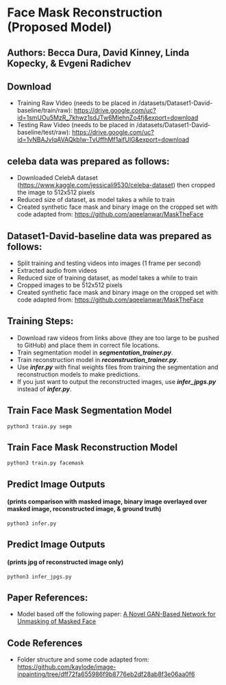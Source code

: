 # Face Mask Reconstruction (Proposed Model)
## Authors: Becca Dura, David Kinney, Linda Kopecky, & Evgeni Radichev

## Download
- Training Raw Video (needs to be placed in /datasets/Dataset1-David-baseline/train/raw): https://drive.google.com/uc?id=1smUOu5MzR_7khwz1sdJTw6MlehnZo4fj&export=download
- Testing Raw Video (needs to be placed in /datasets/Dataset1-David-baseline/test/raw): https://drive.google.com/uc?id=1vNBAJvIqAVAQkbIw-TvUffhMf1aifUlG&export=download

## celeba data was prepared as follows:

  - Downloaded CelebA dataset (https://www.kaggle.com/jessicali9530/celeba-dataset) then cropped the image to 512x512 pixels
  - Reduced size of dataset, as model takes a while to train
  - Created synthetic face mask and binary image on the cropped set with code adapted from: https://github.com/aqeelanwar/MaskTheFace

## Dataset1-David-baseline data was prepared as follows:

  - Split training and testing videos into images (1 frame per second)
  - Extracted audio from videos
  - Reduced size of training dataset, as model takes a while to train
  - Cropped images to be 512x512 pixels
  - Created synthetic face mask and binary image on the cropped set with code adapted from: https://github.com/aqeelanwar/MaskTheFace
  
## Training Steps:
- Download raw videos from links above (they are too large to be pushed to GitHub) and place them in correct file locations.
- Train segmentation model in ***segmentation_trainer.py***.
- Train reconstruction model in ***reconstruction_trainer.py***.
- Use ***infer.py*** with final weights files from training the segmentation and reconstruction models to make predictions.
- If you just want to output the reconstructed images, use ***infer_jpgs.py*** instead of ***infer.py***.

## Train Face Mask Segmentation Model

```
python3 train.py segm
```

## Train Face Mask Reconstruction Model

```
python3 train.py facemask
```


## Predict Image Outputs 
#### (prints comparison with masked image, binary image overlayed over masked image, reconstructed image, & ground truth)

```
python3 infer.py
```

## Predict Image Outputs 
#### (prints jpg of reconstructed image only)

```
python3 infer_jpgs.py
```

## Paper References:
- Model based off the following paper: [A Novel GAN-Based Network for Unmasking of Masked Face](https://ieeexplore.ieee.org/abstract/document/9019697)

## Code References
- Folder structure and some code adapted from: https://github.com/kaylode/image-inpainting/tree/dff72fa655986f9b8776eb2df28ab8f3e06aa0f6
